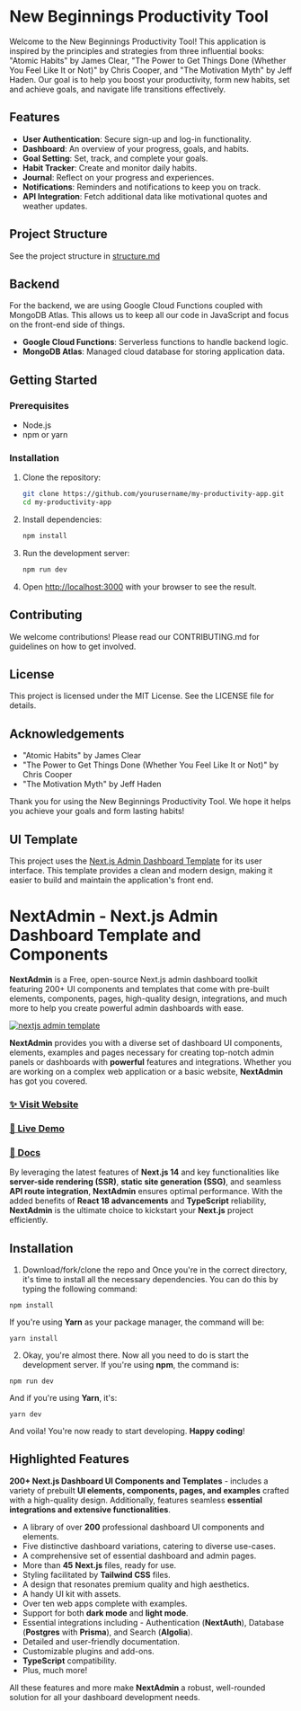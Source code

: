 # New Beginnings Productivity Tool

Welcome to the New Beginnings Productivity Tool! This application is inspired by the principles and strategies from three influential books: "Atomic Habits" by James Clear, "The Power to Get Things Done (Whether You Feel Like It or Not)" by Chris Cooper, and "The Motivation Myth" by Jeff Haden. Our goal is to help you boost your productivity, form new habits, set and achieve goals, and navigate life transitions effectively.

## Features

- **User Authentication**: Secure sign-up and log-in functionality.
- **Dashboard**: An overview of your progress, goals, and habits.
- **Goal Setting**: Set, track, and complete your goals.
- **Habit Tracker**: Create and monitor daily habits.
- **Journal**: Reflect on your progress and experiences.
- **Notifications**: Reminders and notifications to keep you on track.
- **API Integration**: Fetch additional data like motivational quotes and weather updates.

## Project Structure
See the project structure in [structure.md](./structure.md)

## Backend

For the backend, we are using Google Cloud Functions coupled with MongoDB Atlas. This allows us to keep all our code in JavaScript and focus on the front-end side of things.

- **Google Cloud Functions**: Serverless functions to handle backend logic.
- **MongoDB Atlas**: Managed cloud database for storing application data.

## Getting Started

### Prerequisites

- Node.js
- npm or yarn

### Installation

1. Clone the repository:
    ```sh
    git clone https://github.com/yourusername/my-productivity-app.git
    cd my-productivity-app
    ```

2. Install dependencies:
    ```sh
    npm install
    ```

3. Run the development server:
    ```sh
    npm run dev
    ```

4. Open [http://localhost:3000](http://localhost:3000) with your browser to see the result.

## Contributing

We welcome contributions! Please read our CONTRIBUTING.md for guidelines on how to get involved.

## License

This project is licensed under the MIT License. See the LICENSE file for details.

## Acknowledgements

- "Atomic Habits" by James Clear
- "The Power to Get Things Done (Whether You Feel Like It or Not)" by Chris Cooper
- "The Motivation Myth" by Jeff Haden

Thank you for using the New Beginnings Productivity Tool. We hope it helps you achieve your goals and form lasting habits!

## UI Template

This project uses the [Next.js Admin Dashboard Template](https://github.com/NextAdminHQ/nextjs-admin-dashboard) for its user interface. This template provides a clean and modern design, making it easier to build and maintain the application's front end.

# NextAdmin - Next.js Admin Dashboard Template and Components

**NextAdmin** is a Free, open-source Next.js admin dashboard toolkit featuring 200+ UI components and templates that come with pre-built elements, components, pages, high-quality design, integrations, and much more to help you create powerful admin dashboards with ease.


[![nextjs admin template](https://cdn.pimjo.com/nextadmin-2.png)](https://nextadmin.co/)


**NextAdmin** provides you with a diverse set of dashboard UI components, elements, examples and pages necessary for creating top-notch admin panels or dashboards with **powerful** features and integrations. Whether you are working on a complex web application or a basic website, **NextAdmin** has got you covered.

### [✨ Visit Website](https://nextadmin.co/)
### [🚀 Live Demo](https://demo.nextadmin.co/)
### [📖 Docs](https://docs.nextadmin.co/)

By leveraging the latest features of **Next.js 14** and key functionalities like **server-side rendering (SSR)**, **static site generation (SSG)**, and seamless **API route integration**, **NextAdmin** ensures optimal performance. With the added benefits of **React 18 advancements** and **TypeScript** reliability, **NextAdmin** is the ultimate choice to kickstart your **Next.js** project efficiently.

## Installation

1. Download/fork/clone the repo and Once you're in the correct directory, it's time to install all the necessary dependencies. You can do this by typing the following command:

```
npm install
```
If you're using **Yarn** as your package manager, the command will be:

```
yarn install
```

2. Okay, you're almost there. Now all you need to do is start the development server. If you're using **npm**, the command is:

```
npm run dev
```
And if you're using **Yarn**, it's:

```
yarn dev
```

And voila! You're now ready to start developing. **Happy coding**!

## Highlighted Features
**200+ Next.js Dashboard Ul Components and Templates** - includes a variety of prebuilt **Ul elements, components, pages, and examples** crafted with a high-quality design.
Additionally, features seamless **essential integrations and extensive functionalities**.

- A library of over **200** professional dashboard UI components and elements.
- Five distinctive dashboard variations, catering to diverse use-cases.
- A comprehensive set of essential dashboard and admin pages.
- More than **45** **Next.js** files, ready for use.
- Styling facilitated by **Tailwind CSS** files.
- A design that resonates premium quality and high aesthetics.
- A handy UI kit with assets.
- Over ten web apps complete with examples.
- Support for both **dark mode** and **light mode**.
- Essential integrations including - Authentication (**NextAuth**), Database (**Postgres** with **Prisma**), and Search (**Algolia**).
- Detailed and user-friendly documentation.
- Customizable plugins and add-ons.
- **TypeScript** compatibility.
- Plus, much more!

All these features and more make **NextAdmin** a robust, well-rounded solution for all your dashboard development needs.
